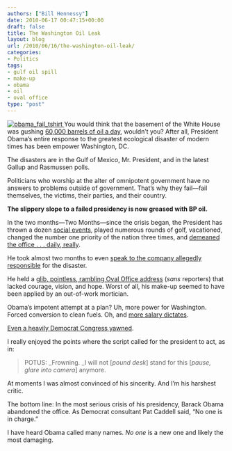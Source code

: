 ```yaml
---
authors: ["Bill Hennessy"]
date: 2010-06-17 00:47:15+00:00
draft: false
title: The Washington Oil Leak
layout: blog
url: /2010/06/16/the-washington-oil-leak/
categories:
- Politics
tags:
- gulf oil spill
- make-up
- obama
- oil
- oval office
type: "post"
---
```


[![obama_fail_tshirt](https://hennessysview.com/wp-content/uploads/2010/06/obama_fail_tshirt_thumb.jpg)
](https://hennessysview.com/wp-content/uploads/2010/06/obama_fail_tshirt.jpg) You would think that the basement of the White House was gushing [60,000 barrels of oil a day](https://www.businessweek.com/news/2010-06-16/bp-gulf-well-gushing-as-much-as-60-000-barrels-a-day-update3-.html), wouldn’t you? After all, President Obama’s entire response to the greatest ecological disaster of modern times has been empower Washington, DC.

 

The disasters are in the Gulf of Mexico, Mr. President, and in the latest Gallup and Rasmussen polls. 

 

Politicians who worship at the alter of omnipotent government have no answers to problems outside of government. That’s why they fail—fail themselves, the victims, their parties, and their country. 

 

**The slippery slope to a failed presidency is now greased with BP oil.**

 

In the two months—Two Months—since the crisis began, the President has thrown a dozen [social events](https://www.nypost.com/p/news/opinion/opedcolumnists/president_party_boy_OWO4d25FxSlnKofFkCkEZJ), played numerous rounds of golf, vacationed, changed the number one priority of the nation three times, and [demeaned the office . . . daily, really](https://www.youtube.com/watch?v=mJH-fLCgdWM). 

 

He took almost two months to even [speak to the company allegedly responsible](https://www.reuters.com/article/latestCrisis/idUSN16174261) for the disaster.

 

He held a [glib, pointless, rambling Oval Office address](https://www.politico.com/news/stories/0610/38609.html) (_sans_ reporters) that lacked courage, vision, and hope. Worst of all, his make-up seemed to have been applied by an out-of-work mortician.

 

Obama’s impotent attempt at a plan? Uh, more power for Washington. Forced conversion to clean fuels. Oh, and [more salary dictates](https://www.reuters.com/article/idUSTRE65F5KI20100616).

 

[Even a heavily Democrat Congress yawned](https://www.reuters.com/article/idUSTRE65F56220100616).

 

I really enjoyed the points where the script called for the president to act, as in:

 

>   
> 
> POTUS: _Frowning. _I will not [_pound desk_] stand for this [_pause, glare into camera_] anymore.
> 
> 

 

At moments I was almost convinced of his sincerity. And I’m his harshest critic.

 

The bottom line: In the most serious crisis of his presidency, Barack Obama abandoned the office. As Democrat consultant Pat Caddell said, “No one is in charge.” 

 

I have heard Obama called many names. _No one_ is a new one and likely the most damaging. 

